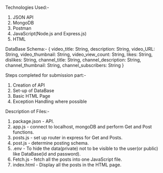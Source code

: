 Technologies Used:-
1. JSON API
2. MongoDB
3. Postman
4. JavaScript(Node.js and Express.js)
5. HTML

DataBase Schema:-
  {
    video_title: String,
    description: String,
    video_URL: String, 
    video_thumbnail: String,
    video_view_count: String,
    likes: String,
    dislikes: String, 
    channel_title: String, 
    channel_description: String, 
    channel_thumbnail: String, 
    channel_subscribers: String
    }
    
Steps completed for submission part:-
1. Creation of API
2. Set-up of DataBase
3. Basic HTML Page
4. Exception Handling where possible

Description of Files:-
1. package.json - API.
2. app.js - connect to localhost, mongoDB and perform Get and Post functions.
3. posts.js - set up router in express for Get and Posts.
4. post.js - determine posting schema.
5. .env - To hide the data(private) not to be visible to the user(or public) like DataBase(id and password).
6. Fetch.js - fetch all the posts into one JavaScript file.
7. index.html - Display all the posts in the HTML page.
